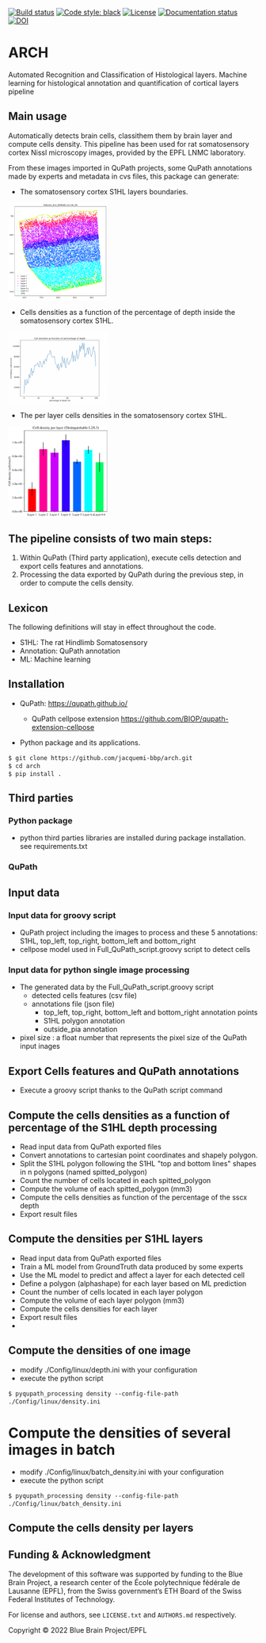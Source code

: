 
[![Build status](https://github.com/jacquemi-bbp/arch/actions/workflows/run-tox.yml/badge.svg?branch=main)](https://github.com/jacquemi-bbp/arch/actions)
[![Code style: black](https://img.shields.io/badge/code%20style-black-000000.svg)](https://github.com/psf/black)
[![License](https://img.shields.io/badge/License-GPLv3-blue)](https://github.com/BlueBrain/NeuroTS/blob/main/LICENSE.txt)
[![Documentation status](https://readthedocs.org/projects/bbparch/badge/?version=latest)](https://arch.readthedocs.io/)
[![DOI](https://img.shields.io/badge)](https://doi.org/)


# ARCH

Automated Recognition and Classification of Histological layers.
Machine learning for histological annotation and quantification of cortical layers pipeline 

## Main usage
Automatically detects brain cells, classithem them by brain layer and compute cells density.
This pipeline has been used for rat somatosensory cortex Nissl microscopy images, provided by the EPFL LNMC laboratory.

From these images imported in QuPath projects, some QuPath annotations made by experts and metadata in cvs files, this package can generate: 
   - The somatosensory cortex S1HL layers boundaries.

<img src="docs/source/images/layer_boundaries.png" alt="Doc/layer_boundaries.png" width="200"/>

 -  Cells densities as a function of the percentage of depth inside the somatosensory cortex S1HL.
 
<img src="docs/source/images/percentage_of_depth.png" alt="Doc/percentage_of_depth.png" width="200"/>

 - The per layer cells densities in the somatosensory cortex S1HL.

<img src="docs/source/images/per_layer_distinguish_23.png" alt="per_layer_distinguish_23.png" width="200"/>
 
## The pipeline consists of two main steps:
1. Within QuPath (Third party application), execute cells detection and export cells features and annotations.
2. Processing the data exported by QuPath during the previous step, in order to compute the cells density.
 
## Lexicon
The following definitions will stay in effect throughout the code.
- S1HL: The rat Hindlimb Somatosensory
- Annotation: QuPath annotation
- ML: Machine learning


## Installation
- QuPath: https://qupath.github.io/
  - QuPath cellpose extension https://github.com/BIOP/qupath-extension-cellpose
 
- Python package and its applications.
```shell
$ git clone https://github.com/jacquemi-bbp/arch.git
$ cd arch
$ pip install .
```

## Third parties 
### Python package
- python third parties libraries are installed during package installation.
see requirements.txt
### QuPath

##  Input data
### Input data for groovy script
- QuPath project including the images to process and these 5 annotations: S1HL, top_left, top_right, bottom_left and bottom_right 
- cellpose model used in Full_QuPath_script.groovy script to detect cells

### Input data for python single image processing
- The generated data by the Full_QuPath_script.groovy script
  - detected cells features (csv file)
  - annotations file (json file)
    - top_left, top_right, bottom_left and bottom_right annotation points 
    - S1HL polygon annotation
    - outside_pia annotation
- pixel size :  a float number that represents the pixel size of the QuPath input inages


## Export Cells features and QuPath annotations
- Execute a groovy script thanks to the QuPath script command

## Compute the cells densities as a function of percentage of the S1HL depth processing 
- Read input data from QuPath exported files
- Convert annotations to cartesian point coordinates and shapely polygon.
- Split the S1HL polygon following the S1HL "top and bottom lines" shapes in n polygons (named spitted_polygon)
- Count the number of cells located in each spitted_polygon
- Compute the volume of each spitted_polygon (mm3)
- Compute the cells densities as function of the percentage of the sscx depth
- Export result files

## Compute the densities per S1HL layers
- Read input data from QuPath exported files
- Train a ML model from GroundTruth data produced by some experts
- Use the ML model to predict and affect a layer for each detected cell
- Define a polygon (alphashape) for each layer based on ML prediction
- Count the number of cells located in each layer polygon
- Compute the volume of each layer polygon (mm3)
- Compute the cells densities for each layer
- Export result files
- 
## Compute the densities of one image
- modify ./Config/linux/depth.ini with your configuration
- execute the python script
```shell
$ pyqupath_processing density --config-file-path ./Config/linux/density.ini
```

# Compute the densities of several images in batch
- modify ./Config/linux/batch_density.ini with your configuration
- execute the python script
```shell
$ pyqupath_processing density --config-file-path ./Config/linux/batch_density.ini
```

## Compute the cells density per layers


## Funding & Acknowledgment

The development of this software was supported by funding to the Blue Brain Project, a research center of the École polytechnique fédérale de Lausanne (EPFL), from the Swiss government’s ETH Board of the Swiss Federal Institutes of Technology.

For license and authors, see `LICENSE.txt` and `AUTHORS.md` respectively.

Copyright © 2022 Blue Brain Project/EPFL

